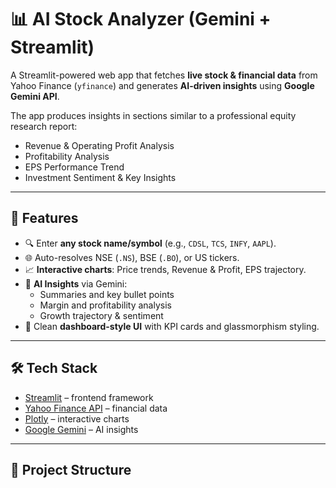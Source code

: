 # 📊 AI Stock Analyzer (Gemini + Streamlit)

A Streamlit-powered web app that fetches **live stock & financial data** from Yahoo Finance (`yfinance`) and generates **AI-driven insights** using **Google Gemini API**.

The app produces insights in sections similar to a professional equity research report:

- Revenue & Operating Profit Analysis  
- Profitability Analysis  
- EPS Performance Trend  
- Investment Sentiment & Key Insights  

---

## 🚀 Features
- 🔍 Enter **any stock name/symbol** (e.g., `CDSL`, `TCS`, `INFY`, `AAPL`).
- 🌐 Auto-resolves NSE (`.NS`), BSE (`.BO`), or US tickers.
- 📈 **Interactive charts**: Price trends, Revenue & Profit, EPS trajectory.
- 🧠 **AI Insights** via Gemini:
  - Summaries and key bullet points
  - Margin and profitability analysis
  - Growth trajectory & sentiment
- 🎨 Clean **dashboard-style UI** with KPI cards and glassmorphism styling.

---

## 🛠️ Tech Stack
- [Streamlit](https://streamlit.io/) – frontend framework
- [Yahoo Finance API](https://pypi.org/project/yfinance/) – financial data
- [Plotly](https://plotly.com/python/) – interactive charts
- [Google Gemini](https://ai.google.dev/) – AI insights

---

## 📂 Project Structure
